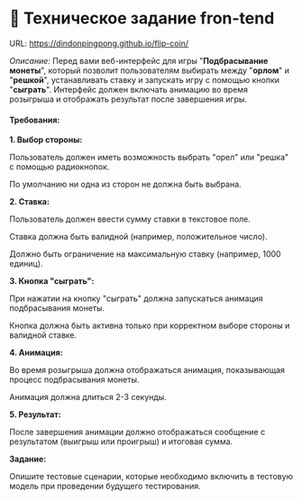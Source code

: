 # 📕 Техническое задание fron-tend
URL: https://dindonpingpong.github.io/flip-coin/

*Описание:* Перед вами веб-интерфейс для игры "**Подбрасывание монеты**", который позволит пользователям выбирать между "**орлом**" и "**решкой**", устанавливать ставку и запускать игру с помощью кнопки "**сыграть**". Интерфейс должен включать анимацию во время розыгрыша и отображать результат после завершения игры.

#### Требования:
**1. Выбор стороны:**

<p>Пользователь должен иметь возможность выбрать "орел" или "решка" с помощью радиокнопок.</p>

По умолчанию ни одна из сторон не должна быть выбрана.

**2. Ставка:**

Пользователь должен ввести сумму ставки в текстовое поле.

Ставка должна быть валидной (например, положительное число).

Должно быть ограничение на максимальную ставку (например, 1000 единиц).

**3. Кнопка "сыграть":**

При нажатии на кнопку "сыграть" должна запускаться анимация подбрасывания монеты.

Кнопка должна быть активна только при корректном выборе стороны и валидной ставке.

**4. Анимация:**

Во время розыгрыша должна отображаться анимация, показывающая процесс подбрасывания монеты.

Анимация должна длиться 2-3 секунды.

**5. Результат:**

После завершения анимации должно отображаться сообщение с результатом (выигрыш или проигрыш) и итоговая сумма.

**Задание:**

Опишите тестовые сценарии, которые необходимо включить в тестовую модель при проведении будущего тестирования.

